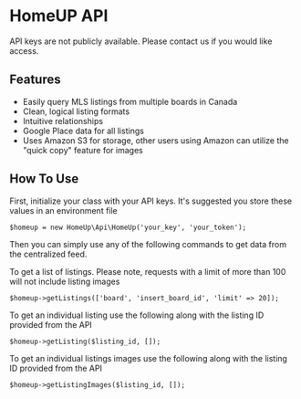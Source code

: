 HomeUP API
=========================

API keys are not publicly available.  Please contact us if you would like access.

Features
--------

* Easily query MLS listings from multiple boards in Canada
* Clean, logical listing formats
* Intuitive relationships
* Google Place data for all listings
* Uses Amazon S3 for storage, other users using Amazon can utilize the "quick copy" feature for images

How To Use
--------

First, initialize your class with your API keys.  It's suggested you store these values in an environment file

`$homeup = new HomeUp\Api\HomeUp('your_key', 'your_token');`

Then you can simply use any of the following commands to get data from the centralized feed.

To get a list of listings.  Please note, requests with a limit of more than 100 will not include listing images

`$homeup->getListings(['board', 'insert_board_id', 'limit' => 20]);`

To get an individual listing use the following along with the listing ID provided from the API

`$homeup->getListing($listing_id, []);`

To get an individual listings images use the following along with the listing ID provided from the API

`$homeup->getListingImages($listing_id, []);`





